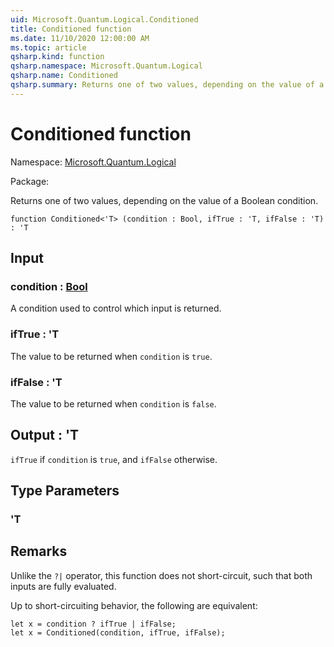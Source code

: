 ```yaml
---
uid: Microsoft.Quantum.Logical.Conditioned
title: Conditioned function
ms.date: 11/10/2020 12:00:00 AM
ms.topic: article
qsharp.kind: function
qsharp.namespace: Microsoft.Quantum.Logical
qsharp.name: Conditioned
qsharp.summary: Returns one of two values, depending on the value of a Boolean condition.
---
```


# Conditioned function

Namespace: [Microsoft.Quantum.Logical](xref:Microsoft.Quantum.Logical)

Package: [](https://nuget.org/packages/)


Returns one of two values, depending on the value of a Boolean condition.

```qsharp
function Conditioned<'T> (condition : Bool, ifTrue : 'T, ifFalse : 'T) : 'T
```


## Input

### condition : [Bool](xref:microsoft.quantum.lang-ref.bool)

A condition used to control which input is returned.


### ifTrue : 'T

The value to be returned when `condition` is `true`.


### ifFalse : 'T

The value to be returned when `condition` is `false`.



## Output : 'T

`ifTrue` if `condition` is `true`, and `ifFalse` otherwise.

## Type Parameters

### 'T



## Remarks

Unlike the `?|` operator, this function does not short-circuit, such thatboth inputs are fully evaluated.Up to short-circuiting behavior, the following are equivalent:```Q#let x = condition ? ifTrue | ifFalse;let x = Conditioned(condition, ifTrue, ifFalse);```